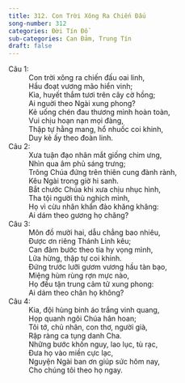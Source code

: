 ```yaml
---
title: 312. Con Trời Xông Ra Chiến Đấu
song-number: 312
categories: Đời Tín Đồ
sub-categories: Can Đảm, Trung Tín
draft: false
---
```

<dl><dt>Câu 1:</dt><dd data-verse="1">Con trời xông ra chiến đấu oai linh, <br/>Hầu đoạt vương mão hiển vinh; <br/>Kìa, huyết thắm tươi trên cây cờ hồng; <br/>Ai nguời theo Ngài xung phong? <br/>Kẻ uống chén đau thương mình hoàn toàn, <br/>Vui chịu hoạn nạn mọi đàng, <br/>Thập tự hằng mang, hổ nhuốc coi khinh, <br/>Duy kẻ ấy theo đoàn linh. </dd><dt>Câu 2:</dt><dd data-verse="2">Xưa tuận đạo nhân mắt giống chim ưng, <br/>Nhìn qua âm phủ sáng trưng; <br/>Trông Chúa đứng trên thiên cung đành rành, <br/>Kêu Ngài trong giờ hi sanh. <br/>Bắt chước Chúa khi xưa chịu nhục hình, <br/>Tha tội người thù nghịch mình, <br/>Họ vì cừu nhân khẩn đảo khăng khăng: <br/>Ai dám theo gương họ chăng? </dd><dt>Câu 3:</dt><dd data-verse="3">Môn đồ mười hai, dẫu chẳng bao nhiêu, <br/>Được ơn riêng Thánh Linh kêu; <br/>Can đảm bước theo tia hy vọng mình, <br/>Lửa hừng, thập tự coi khinh. <br/>Đứng trước lưỡi gươm vương hầu tàn bạo, <br/>Miệng hùm rùng rợn mực nào, <br/>Họ đều tận trung cảm tử xung phong: <br/>Ai dám theo chân họ không? </dd><dt>Câu 4:</dt><dd data-verse="4">Kia, đội hùng binh áo trắng vinh quang, <br/>Họp quanh ngôi Chúa hân hoan; <br/>Tôi tớ, chủ nhân, con thơ, người già, <br/>Rập ràng ca tụng danh Cha. <br/>Những bước khốn nguy, lao lục, tù rạc, <br/>Đưa họ vào miền cực lạc, <br/>Nguyện Ngài ban ơn giúp sức hôm nay, <br/>Cho chúng tôi theo họ ngay. </dd></dl>